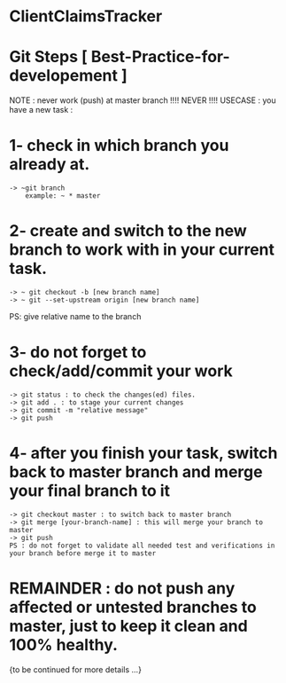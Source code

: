 # ClientClaimsTracker

# Git Steps [ Best-Practice-for-developement ]
NOTE : never work (push) at master branch !!!! NEVER !!!!
USECASE : you have a new task :  

# 1- check in which branch you already at.
    -> ~git branch
        example: ~ * master
        
# 2- create and switch to the new branch to work with in your current task.
    -> ~ git checkout -b [new branch name]
    -> ~ git --set-upstream origin [new branch name]
 PS: give relative name to the branch
 
# 3- do not forget to check/add/commit your work
    -> git status : to check the changes(ed) files.
    -> git add . : to stage your current changes
    -> git commit -m "relative message"
    -> git push
  
 # 4- after you finish your task, switch back to master branch and merge your final branch to it
    -> git checkout master : to switch back to master branch
    -> git merge [your-branch-name] : this will merge your branch to master
    -> git push
    PS : do not forget to validate all needed test and verifications in your branch before merge it to master

# REMAINDER : do not push any affected or untested branches to master, just to keep it clean and 100% healthy.

{to be continued for more details ...}
 
